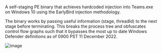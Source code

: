 A self-staging PE binary that achieves hardcoded injection into Teams.exe on Windows 10 using the EarlyBird injection methodology. 

The binary works by passing useful information (stage, threadId) to the next stage before terminating. This breaks the process tree and obfuscates control flow graphs such that it bypasses the most up to date Windows Defender definitions as of 0900 PST 11 December 2022.

![image](https://user-images.githubusercontent.com/22229087/206917058-ab89b94c-e751-47a8-a1db-9913e0fdfbfa.png)

